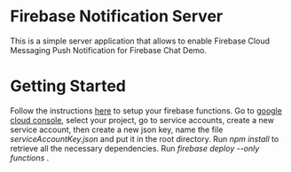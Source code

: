 # Firebase Notification Server

This is a simple server application that allows to enable Firebase Cloud Messaging Push Notification for Firebase Chat Demo.

# Getting Started 

Follow the instructions [here](https://firebase.google.com/docs/functions/get-started) to setup your firebase functions.
Go to [google cloud console](https://console.cloud.google.com/iam-admin/iam/iam-zero), select your project, go to service accounts, create a new service account, then create a new json key, name the file *serviceAccountKey.json* and put it in the root directory.
Run *npm install* to retrieve all the necessary dependencies.
Run *firebase deploy --only functions* .
